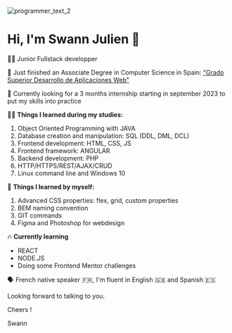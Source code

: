 
![programmer_text_2](https://user-images.githubusercontent.com/79744175/175014145-970bfea3-2234-4045-8ef5-ec94c651f48b.jpg)

# Hi, I'm Swann Julien 👋

👨‍💻 Junior Fullstack developper

🚀 Just finished an Associate Degree in Computer Science in Spain: ["Grado Superior Desarrollo de Aplicaciones Web"](https://www.fp-informatica.com/daw-desarrollo-de-aplicaciones-web/)

📣 Currently looking for a 3 months internship starting in september 2023 to put my skills into practice


👨‍🎓 **Things I learned during my studies:** 
1. Object Oriented Programming with JAVA
2. Database creation and manipulation: SQL (DDL, DML, DCL)
3. Frontend development: HTML, CSS, JS
4. Frontend framework: ANGULAR
5. Backend development: PHP
6. HTTP/HTTPS/REST/AJAX/CRUD
7. Linux command line and Windows 10 


🌱 **Things I learned by myself:**
1. Advanced CSS properties: flex, grid, custom properties
2. BEM naming convention
3. GIT commands
4. Figma and Photoshop for webdesign

🔥 **Currently learning** 
- REACT
- NODE.JS 
- Doing some Frontend Mentor challenges

🗣️ French native speaker 🇫🇷, I'm fluent in English 🇬🇧 and Spanish 🇪🇸 

Looking forward to talking to you.

Cheers !

Swann

